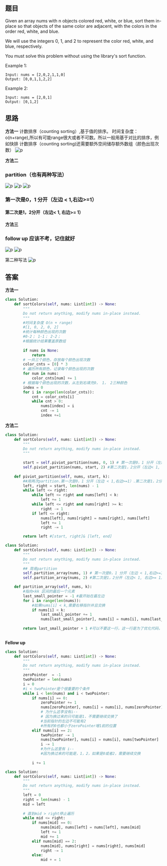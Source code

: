 ## 题目
Given an array nums with n objects colored red, white, or blue, sort them in-place so that objects of the same color are adjacent, with the colors in the order red, white, and blue.

We will use the integers 0, 1, and 2 to represent the color red, white, and blue, respectively.

You must solve this problem without using the library's sort function.


Example 1:
```
Input: nums = [2,0,2,1,1,0]
Output: [0,0,1,1,2,2]
```
Example 2:
```
Input: nums = [2,0,1]
Output: [0,1,2]
```
## 思路
**方法一**
计数排序（counting sorting）,基于值的排序。
时间复杂度：o(n+range),所以有可能range很大或者不可数。所以一般用基于对比的排序，例如快排
计数排序（counting sorting)还需要额外空间储存额外数组（颜色出现次数）
![p](https://github.com/SSRRBB/Leetcode/blob/main/Images/23.png)

**方法二**
### partition（也有两种写法）
![p](https://github.com/SSRRBB/Leetcode/blob/main/Images/24.png)
![p](https://github.com/SSRRBB/Leetcode/blob/main/Images/25.png)
![p](https://github.com/SSRRBB/Leetcode/blob/main/Images/26.png)

### 第一次是0，1 分开（左边 < 1,右边>=1）
#### 第二次是1，2分开（左边< 1, 右边>= 1）

**方法三**
### follow up 应该不考，记住就好
![p](https://github.com/SSRRBB/Leetcode/blob/main/Images/27.png)
![p](https://github.com/SSRRBB/Leetcode/blob/main/Images/28.png)


第二种写法
![p](https://github.com/SSRRBB/Leetcode/blob/main/Images/29.png)


## 答案
**方法一**
```python
class Solution:
    def sortColors(self, nums: List[int]) -> None:
        """
        Do not return anything, modify nums in-place instead.
        """
        #时间复杂度 O(n + range)
        #[1, 0, 2, 0, 2]
        #统计每种颜色出现的次数
        #0-2； 1-1； 2-2；
        #根据统计结果覆盖原数组
        
        if nums is None:
            return
        # 一共三个颜色，存放每个颜色出现次数
        color_cnts = [0] * 3
        # 遍历所有颜色，记录每个颜色出现的次数
        for num in nums:
            color_cnts[num] += 1
        # 根据每个颜色出现的次数，从左到右填充0， 1， 2三种颜色
        index = 0
        for i in range(len(color_cnts)):
            cnt = color_cnts[i]
            while cnt > 0:
                nums[index] = i
                cnt -= 1
                index +=1 
```

**方法二**
```python
class Solution:
    def sortColors(self, nums: List[int]) -> None:
        """
        Do not return anything, modify nums in-place instead.
        """
               
        start = self.piviot_partition(nums, 0, 1) # 第一次是0，1 分开（左边 < 1,右边>=1）
        self.piviot_partition(nums, start, 2) #第二次是1，2分开（左边< 1, 右边>= 1）
    
    def piviot_partition(self, nums, start, k):
        ##用两次partition.第一次是0，1 分开（左边 < 1,右边>=1）.第二次是1，2分开（左边< 1, 右边>= 1）
        left, right = start, len(nums) - 1
        while left <= right:
            while left <= right and nums[left] < k:
                left += 1
            while left <= right and nums[right] >= k:
                right -= 1
            if left <= right:
                nums[left], nums[right] = nums[right], nums[left]
                left += 1
                right -= 1

        return left #[start, right]& [left, end]
```

```python
class Solution:
    def sortColors(self, nums: List[int]) -> None:
        """
        Do not return anything, modify nums in-place instead.
        """
        ## 简易partition
        self.partition_array(nums, 1) # 第一次是0，1 分开（左边 < 1,右边>=1）
        self.partition_array(nums, 2) #第二次是1，2分开（左边< 1, 右边>= 1）

    def partition_array(self, nums, k):
        #指向<kk 区间的最后一个元素
        last_small_pointer = -1 #最开始在最左边
        for i in range(len(nums)):
            #如果nums[i] < k,需要右移指针并且交换
            if nums[i] < k:
                last_small_pointer += 1
                nums[last_small_pointer], nums[i] = nums[i], nums[last_small_pointer]
                
        return last_small_pointer + 1 #可以不要这一行，这一行是为了优化代码，使得第二次从蓝色分割线开始，而不是从最头上开始
    

```

**Fellow up**
```python
class Solution:
    def sortColors(self, nums: List[int]) -> None:
        """
        Do not return anything, modify nums in-place instead.
        """
        zeroPointer  = -1
        twoPointer = len(nums)
        i = 0
        #i < twoPointer是个很重要的个条件
        while i < len(nums) and i < twoPointer:
            if nums[i] == 0:
                zeroPointer += 1
                nums[zeroPointer], nums[i] = nums[i], nums[zeroPointer]
                # 为什么这李没有i--
                # 因为换过来的只可能是1，不需要继续交换了
                #当前指针的左边不可能有2
                #所有的0也都小于zeroPointer增1前的位置
            elif nums[i] == 2:
                twoPointer -= 1
                nums[twoPointer], nums[i] = nums[i], nums[twoPointer]
                i -= 1
                #为什么这里有 i--
                #因为换过来的可能是，1，2，如果是0或者2，需要继续交换
            
            i += 1

```

```python
class Solution:
    def sortColors(self, nums: List[int]) -> None:
        """
        Do not return anything, modify nums in-place instead.
        """
        left = 0 
        right = len(nums) - 1
        mid = left
    
        # 直到mid > right停止遍历
        while mid <= right:
            if nums[mid] == 0:
                nums[mid], nums[left] = nums[left], nums[mid]
                left += 1
                mid += 1
            elif nums[mid] == 2:
                nums[mid], nums[right] = nums[right], nums[mid]
                right -= 1
            else:
                mid + = 1
        

```
